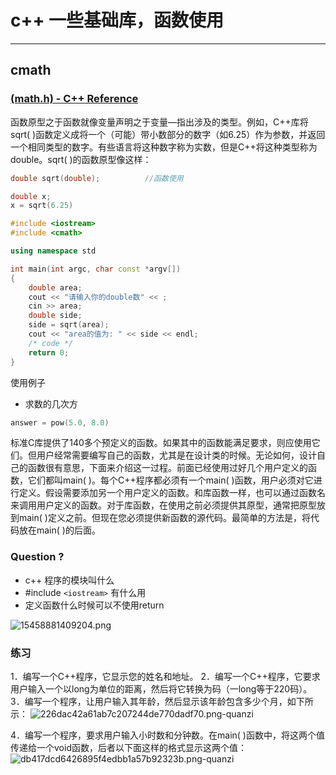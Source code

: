 # c++ 一些基础库，函数使用

------------
## cmath

###  [<cmath> (math.h) - C++ Reference](http://www.cplusplus.com/reference/cmath/)

函数原型之于函数就像变量声明之于变量—指出涉及的类型。例如，C++库将sqrt( )函数定义成将一个（可能）带小数部分的数字（如6.25）作为参数，并返回一个相同类型的数字。有些语言将这种数字称为实数，但是C++将这种类型称为double。sqrt( )的函数原型像这样：

``` c++
double sqrt(double);          //函数使用
```
``` c++
double x;
x = sqrt(6.25)
```
``` c++
#include <iostream>
#include <cmath>

using namespace std

int main(int argc, char const *argv[])
{
    double area;
    cout << "请输入你的double数" << ;
    cin >> area;
    double side;
    side = sqrt(area);
    cout << "area的值为: " << side << endl; 
    /* code */
    return 0;
}
```
使用例子

* 求数的几次方 
```c++
answer = pow(5.0, 8.0)
```


标准C库提供了140多个预定义的函数。如果其中的函数能满足要求，则应使用它们。但用户经常需要编写自己的函数，尤其是在设计类的时候。无论如何，设计自己的函数很有意思，下面来介绍这一过程。前面已经使用过好几个用户定义的函数，它们都叫main( )。每个C++程序都必须有一个main( )函数，用户必须对它进行定义。假设需要添加另一个用户定义的函数。和库函数一样，也可以通过函数名来调用用户定义的函数。对于库函数，在使用之前必须提供其原型，通常把原型放到main( )定义之前。但现在您必须提供新函数的源代码。最简单的方法是，将代码放在main( )的后面。

### Question ?

* c++ 程序的模块叫什么
*  #include ``<iostream>`` 有什么用
*  定义函数什么时候可以不使用return

![15458881409204.png](https://image.3001.net/images/20181227/15458881409204.png)

### 练习
1．编写一个C++程序，它显示您的姓名和地址。
2．编写一个C++程序，它要求用户输入一个以long为单位的距离，然后将它转换为码（一long等于220码）。
3．编写一个程序，让用户输入其年龄，然后显示该年龄包含多少个月，如下所示：
![226dac42a61ab7c207244de770dadf70.png-quanzi](http://secquan.zzyuncheng.com/226dac42a61ab7c207244de770dadf70.png-quanzi)


4．编写一个程序，要求用户输入小时数和分钟数。在main( )函数中，将这两个值传递给一个void函数，后者以下面这样的格式显示这两个值：
![db417dcd6426895f4edbb1a57b92323b.png-quanzi](http://secquan.zzyuncheng.com/db417dcd6426895f4edbb1a57b92323b.png-quanzi)


